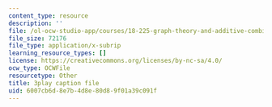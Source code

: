 ```yaml
---
content_type: resource
description: ''
file: /ol-ocw-studio-app/courses/18-225-graph-theory-and-additive-combinatorics-fall-2023/oLwZFBZylUw_captions.vtt
file_size: 72176
file_type: application/x-subrip
learning_resource_types: []
license: https://creativecommons.org/licenses/by-nc-sa/4.0/
ocw_type: OCWFile
resourcetype: Other
title: 3play caption file
uid: 6007cb6d-8e7b-4d8e-80d8-9f01a39c091f
---
```

